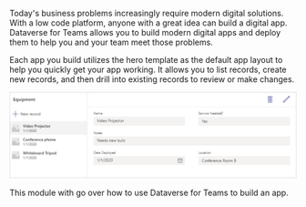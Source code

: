 Today's business problems increasingly require modern digital solutions. With a low code platform, anyone with a great idea can build a digital app. Dataverse for Teams allows you to build modern digital apps and deploy them to help you and your team meet those problems.

Each app you build utilizes the hero template as the default app layout to help you quickly get your app working. It allows you to list records, create new records, and then drill into existing records to review or make changes.

![Screenshot showing the Teams sample Power Apps app.](../media/01-example-app.png)

This module with go over how to use Dataverse for Teams to build an app.